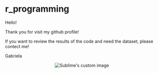 # r_programming

Hello!

Thank you for visit my github profile!

If you want to review the results of the code and need the dataset, please contect me!


Gabriela 
<p align="center">
  <img src="https://user-images.githubusercontent.com/108101323/210231514-ef93c3e7-4512-4654-9347-b481f5f459e3.png?raw=true" alt="Sublime's custom image"/>
</p>
